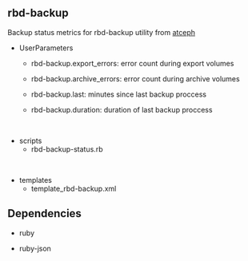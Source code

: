 ## rbd-backup

Backup status metrics for rbd-backup utility from [atceph](https://github.com/alsvartr/atceph/)

* UserParameters
  * rbd-backup.export_errors: error count during export volumes

  * rbd-backup.archive_errors: error count during archive volumes

  * rbd-backup.last: minutes since last backup proccess

  * rbd-backup.duration: duration of last backup proccess

<br>

* scripts
  * rbd-backup-status.rb

<br>

* templates
  * template_rbd-backup.xml

## Dependencies

* ruby

* ruby-json
